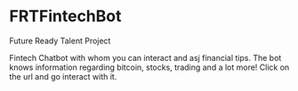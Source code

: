 # FRTFintechBot
Future Ready Talent Project

Fintech Chatbot with whom you can interact and asj financial tips. The bot knows information regarding bitcoin, stocks, trading and a lot more!
Click on the url and go interact with it.

